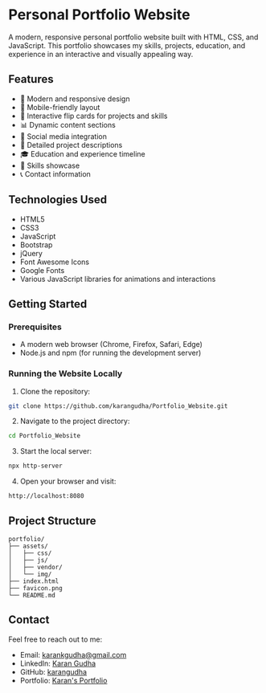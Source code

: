 # Personal Portfolio Website

A modern, responsive personal portfolio website built with HTML, CSS, and JavaScript. This portfolio showcases my skills, projects, education, and experience in an interactive and visually appealing way.

## Features

- 🎨 Modern and responsive design
- 📱 Mobile-friendly layout
- 🎯 Interactive flip cards for projects and skills
- 📊 Dynamic content sections
- 🔗 Social media integration
- 📝 Detailed project descriptions
- 🎓 Education and experience timeline
- 💼 Skills showcase
- 📞 Contact information

## Technologies Used

- HTML5
- CSS3
- JavaScript
- Bootstrap
- jQuery
- Font Awesome Icons
- Google Fonts
- Various JavaScript libraries for animations and interactions

## Getting Started

### Prerequisites

- A modern web browser (Chrome, Firefox, Safari, Edge)
- Node.js and npm (for running the development server)

### Running the Website Locally

1. Clone the repository:
```bash
git clone https://github.com/karangudha/Portfolio_Website.git
```

2. Navigate to the project directory:
```bash
cd Portfolio_Website
```

3. Start the local server:
```bash
npx http-server
```

4. Open your browser and visit:
```
http://localhost:8080
```

## Project Structure

```
portfolio/
├── assets/
│   ├── css/
│   ├── js/
│   ├── vendor/
│   └── img/
├── index.html
├── favicon.png
└── README.md
```

## Contact

Feel free to reach out to me:
- Email: karankgudha@gmail.com
- LinkedIn: [Karan Gudha](https://www.linkedin.com/in/karankgudha/)
- GitHub: [karangudha](https://github.com/karangudha)
- Portfolio: [Karan's Portfolio](https://karangudha.github.io/Portfolio_Website/)


